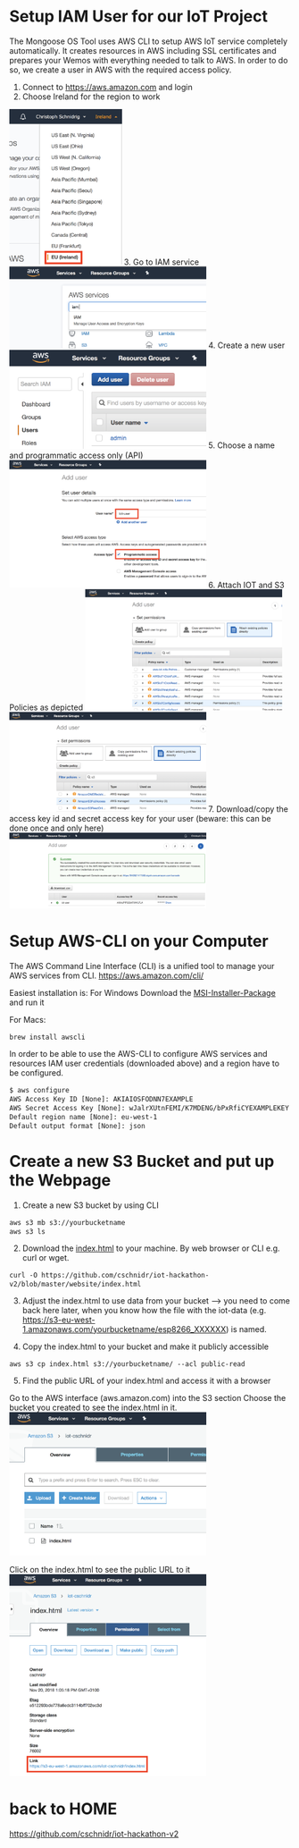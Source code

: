 # Setup IAM User for our IoT Project

The Mongoose OS Tool uses AWS CLI to setup AWS IoT service completely automatically. It creates resources in AWS including SSL certificates and prepares your Wemos with everything needed to talk to AWS.
In order to do so, we create a user in AWS with the required access policy. 

1. Connect to https://aws.amazon.com and login
2. Choose Ireland for the region to work
<img src="https://github.com/cschnidr/iot-hackathon-v2/blob/master/images/3-iamuser-1.png" width="40%">
3. Go to IAM service
<img src="https://github.com/cschnidr/iot-hackathon-v2/blob/master/images/3-iamuser-2.png" width="70%">
4. Create a new user
<img src="https://github.com/cschnidr/iot-hackathon-v2/blob/master/images/3-iamuser-3.png" width="70%">
5. Choose a name and programmatic access only (API)
<img src="https://github.com/cschnidr/iot-hackathon-v2/blob/master/images/3-iamuser-4.png" width="70%">
6. Attach IOT and S3 Policies as depicted
<img src="https://github.com/cschnidr/iot-hackathon-v2/blob/master/images/3-iamuser-5.png" width="70%">
<img src="https://github.com/cschnidr/iot-hackathon-v2/blob/master/images/3-iamuser-6.png" width="70%">
7. Download/copy the access key id and secret access key for your user (beware: this can be done once and only here)
<img src="https://github.com/cschnidr/iot-hackathon-v2/blob/master/images/3-iamuser-7.png" width="70%">


# Setup AWS-CLI on your Computer

The AWS Command Line Interface (CLI) is a unified tool to manage your AWS services from CLI. https://aws.amazon.com/cli/

Easiest installation is:
For Windows
Download the [MSI-Installer-Package](https://docs.aws.amazon.com/cli/latest/userguide/awscli-install-windows.html#install-msi-on-windows) and run it

For Macs:
```
brew install awscli
```

In order to be able to use the AWS-CLI to configure AWS services and resources  IAM user credentials (downloaded above) and a region have to be configured.
```
$ aws configure
AWS Access Key ID [None]: AKIAIOSFODNN7EXAMPLE
AWS Secret Access Key [None]: wJalrXUtnFEMI/K7MDENG/bPxRfiCYEXAMPLEKEY
Default region name [None]: eu-west-1
Default output format [None]: json
```

# Create a new S3 Bucket and put up the Webpage

1. Create a new S3 bucket by using CLI
```
aws s3 mb s3://yourbucketname
aws s3 ls
````

2. Download the [index.html](https://github.com/cschnidr/iot-hackathon-v2/blob/master/website/index.html) to your machine. By web browser or CLI e.g. curl or wget.
```
curl -O https://github.com/cschnidr/iot-hackathon-v2/blob/master/website/index.html
````

3. Adjust the index.html to use data from your bucket --> you need to come back here later, when you know how the file with the iot-data (e.g. https://s3-eu-west-1.amazonaws.com/yourbucketname/esp8266_XXXXXX) is named.

4. Copy the index.html to your bucket and make it publicly accessible
```
aws s3 cp index.html s3://yourbucketname/ --acl public-read
````
5. Find the public URL of your index.html and access it with a browser

Go to the AWS interface (aws.amazon.com) into the S3 section
Choose the bucket you created to see the index.html in it.
<img src="https://github.com/cschnidr/iot-hackathon-v2/blob/master/images/3-s3-1.png" width="70%">

Click on the index.html to see the public URL to it
<img src="https://github.com/cschnidr/iot-hackathon-v2/blob/master/images/3-s3-2.png" width="70%">


# back to HOME
https://github.com/cschnidr/iot-hackathon-v2

